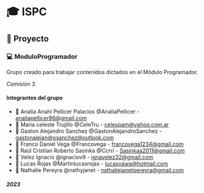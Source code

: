 # :mortar_board: ISPC
## :newspaper: Proyecto
### :computer: ModuloProgramador 
Grupo creado para trabajar contenidos dictados en el Módulo Programador.

*Comisión 3*.


#### Integrantes del grupo

- :woman: Analia Anahi Pellicer Palacios @AnaliaPellicer - analiapellicer86@gmail.com
- :princess: Maria celeste Trujillo @CeleTru - celespam@yahoo.com.ar
- :boy: Gaston Alejandro Sanchez @GastonAlejandroSanchez - gastonalejandrosanchez@outlook.com
- :man: Franco Daniel Vega @Francovega - francovega1234@gmail.com
- :man_with_gua_pi_mao: Raúl Cristian Roberto Sasinka @Ccrri - Sasinkaa2011@gmail.com
- :boy: Velez Ignacio @ignaciov9 - ignavelez32@gmail.com
- :man: Lucas Rojas @Martinlucasrojas - lucasvawa@hotmail.com
- :woman: Nathalie Pereyra @nathyjanet - nathaliejanetpereyra@gmail.com

#### *2023*






